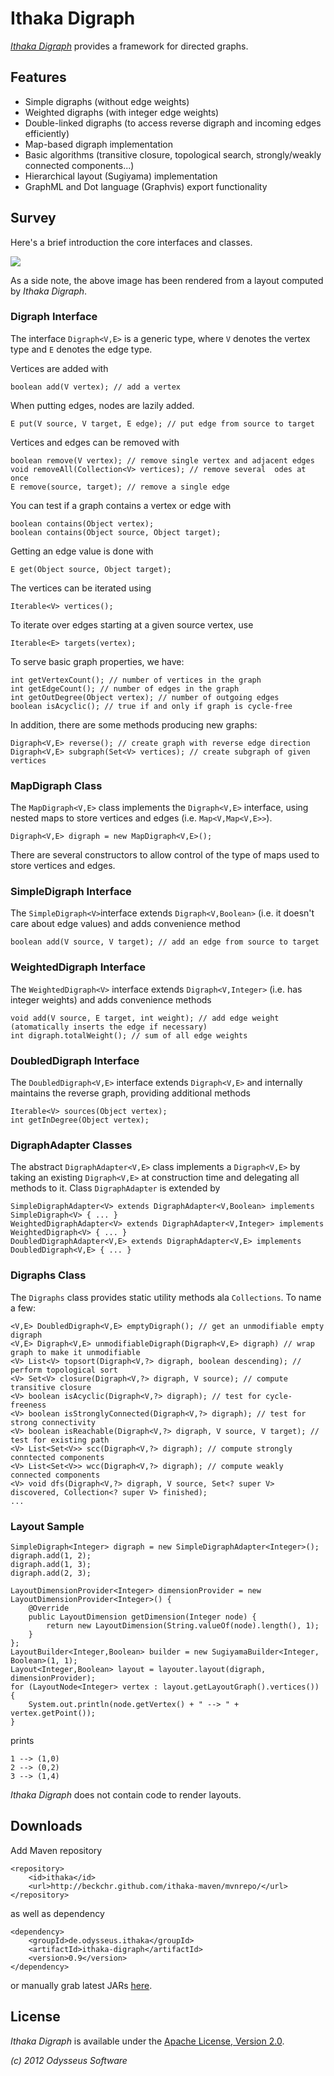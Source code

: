 # Ithaka Digraph

[_Ithaka Digraph_](https://github.com/beckchr/ithaka-digraph/) provides a framework for directed graphs.

## Features

- Simple digraphs (without edge weights)
- Weighted digraphs (with integer edge weights)
- Double-linked digraphs (to access reverse digraph and incoming edges efficiently)
- Map-based digraph implementation
- Basic algorithms (transitive closure, topological search, strongly/weakly connected components...)
- Hierarchical layout (Sugiyama) implementation
- GraphML and Dot language (Graphvis) export functionality

## Survey

Here's a brief introduction the core interfaces and classes.

![](https://raw.github.com/beckchr/ithaka-digraph/master/Core-API.png)

As a side note, the above image has been rendered from a layout computed by _Ithaka Digraph_.

### Digraph Interface

The interface `Digraph<V,E>` is a generic type, where `V` denotes the vertex type and `E` denotes the edge type.

Vertices are added with

	boolean add(V vertex); // add a vertex

When putting edges, nodes are lazily added.

	E put(V source, V target, E edge); // put edge from source to target

Vertices and edges can be removed with

	boolean remove(V vertex); // remove single vertex and adjacent edges
	void removeAll(Collection<V> vertices); // remove several  odes at once
	E remove(source, target); // remove a single edge

You can test if a graph contains a vertex or edge with

	boolean contains(Object vertex);
	boolean contains(Object source, Object target);

Getting an edge value is done with

	E get(Object source, Object target);

The vertices can be iterated using

	Iterable<V> vertices();

To iterate over edges starting at a given source vertex, use

	Iterable<E> targets(vertex);

To serve basic graph properties, we have:

	int getVertexCount(); // number of vertices in the graph
	int getEdgeCount(); // number of edges in the graph
	int getOutDegree(Object vertex); // number of outgoing edges
	boolean isAcyclic(); // true if and only if graph is cycle-free

In addition, there are some methods producing new graphs:

	Digraph<V,E> reverse(); // create graph with reverse edge direction
	Digraph<V,E> subgraph(Set<V> vertices); // create subgraph of given vertices

### MapDigraph Class

The `MapDigraph<V,E>` class implements the `Digraph<V,E>` interface, using nested maps to store vertices
and edges (i.e. `Map<V,Map<V,E>>`).

	Digraph<V,E> digraph = new MapDigraph<V,E>();

There are several constructors to allow control of the type of maps used to store vertices and edges.

### SimpleDigraph Interface

The `SimpleDigraph<V>`interface extends `Digraph<V,Boolean>` (i.e. it doesn't care about edge values) and
adds convenience method

	boolean add(V source, V target); // add an edge from source to target

### WeightedDigraph Interface

The `WeightedDigraph<V>` interface extends `Digraph<V,Integer>` (i.e. has integer weights) and
adds convenience methods

	void add(V source, E target, int weight); // add edge weight (atomatically inserts the edge if necessary)
	int digraph.totalWeight(); // sum of all edge weights

### DoubledDigraph Interface

The `DoubledDigraph<V,E>` interface extends `Digraph<V,E>` and internally maintains the reverse graph,
providing additional methods

	Iterable<V> sources(Object vertex);
	int getInDegree(Object vertex);

### DigraphAdapter Classes

The abstract `DigraphAdapter<V,E>` class implements a `Digraph<V,E>` by taking an existing `Digraph<V,E>`
at construction time and delegating all methods to it. Class `DigraphAdapter` is extended by

	SimpleDigraphAdapter<V> extends DigraphAdapter<V,Boolean> implements SimpleDigraph<V> { ... }
	WeightedDigraphAdapter<V> extends DigraphAdapter<V,Integer> implements WeightedDigraph<V> { ... }
	DoubledDigraphAdapter<V,E> extends DigraphAdapter<V,E> implements DoubledDigraph<V,E> { ... }

### Digraphs Class

The `Digraphs` class provides static utility methods ala `Collections`. To name a few:

	<V,E> DoubledDigraph<V,E> emptyDigraph(); // get an unmodifiable empty digraph
	<V,E> Digraph<V,E> unmodifiableDigraph(Digraph<V,E> digraph) // wrap graph to make it unmodifiable 
	<V> List<V> topsort(Digraph<V,?> digraph, boolean descending); // perform topological sort
	<V> Set<V> closure(Digraph<V,?> digraph, V source); // compute transitive closure
	<V> boolean isAcyclic(Digraph<V,?> digraph); // test for cycle-freeness
	<V> boolean isStronglyConnected(Digraph<V,?> digraph); // test for strong connectivity
	<V> boolean isReachable(Digraph<V,?> digraph, V source, V target); // test for existing path
	<V> List<Set<V>> scc(Digraph<V,?> digraph); // compute strongly conntected components
	<V> List<Set<V>> wcc(Digraph<V,?> digraph); // compute weakly connected components
	<V> void dfs(Digraph<V,?> digraph, V source, Set<? super V> discovered, Collection<? super V> finished);
	...

### Layout Sample

	SimpleDigraph<Integer> digraph = new SimpleDigraphAdapter<Integer>();
	digraph.add(1, 2);
	digraph.add(1, 3);
	digraph.add(2, 3);

	LayoutDimensionProvider<Integer> dimensionProvider = new LayoutDimensionProvider<Integer>() {
		@Override
		public LayoutDimension getDimension(Integer node) {
			return new LayoutDimension(String.valueOf(node).length(), 1);
		}
	};
	LayoutBuilder<Integer,Boolean> builder = new SugiyamaBuilder<Integer, Boolean>(1, 1);
	Layout<Integer,Boolean> layout = layouter.layout(digraph, dimensionProvider);
	for (LayoutNode<Integer> vertex : layout.getLayoutGraph().vertices()) {
		System.out.println(node.getVertex() + " --> " + vertex.getPoint());
	}

prints

	1 --> (1,0)
	2 --> (0,2)
	3 --> (1,4)

_Ithaka Digraph_ does not contain code to render layouts.

## Downloads

Add Maven repository

	<repository>
		<id>ithaka</id>
		<url>http://beckchr.github.com/ithaka-maven/mvnrepo/</url>
	</repository>

as well as dependency

	<dependency>
		<groupId>de.odysseus.ithaka</groupId>
		<artifactId>ithaka-digraph</artifactId>
		<version>0.9</version>
	</dependency>

or manually grab latest JARs [here](http://beckchr.github.com/ithaka-maven/mvnrepo/de/odysseus/ithaka/ithaka-digraph/0.9). 

## License

_Ithaka Digraph_ is available under the [Apache License, Version 2.0](http://www.apache.org/licenses/LICENSE-2.0.html).


_(c) 2012 Odysseus Software_